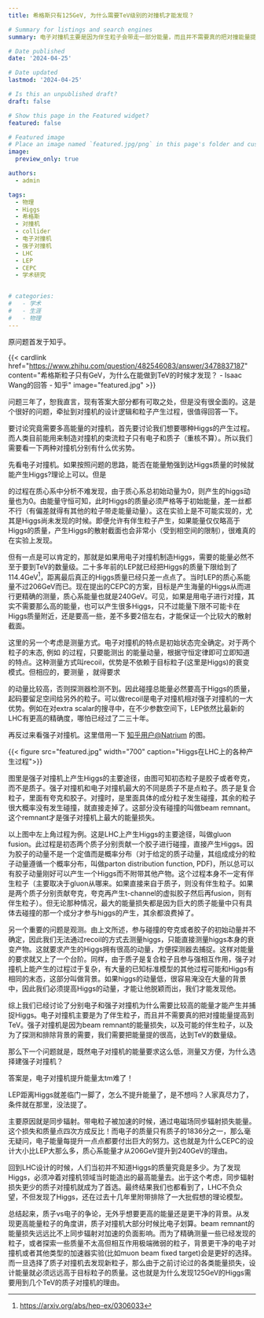 ```yaml
---
title: 希格斯只有125GeV, 为什么需要TeV级别的对撞机才能发现？

# Summary for listings and search engines
summary: 电子对撞机主要是因为伴生粒子会带走一部分能量，而且并不需要真的把对撞能量提高到TeV。强子对撞机是因为beam remnant的能量损失，以及可能的伴生粒子，以及为了探测和排除背景的需要，我们需要把能量提的很高，达到TeV的数量级。

# Date published
date: '2024-04-25'

# Date updated
lastmod: '2024-04-25'

# Is this an unpublished draft?
draft: false

# Show this page in the Featured widget?
featured: false

# Featured image
# Place an image named `featured.jpg/png` in this page's folder and customize its options here.
image:
  preview_only: true

authors:
  - admin

tags:
  - 物理
  - Higgs
  - 希格斯
  - 对撞机
  - collider
  - 电子对撞机
  - 强子对撞机
  - LHC
  - LEP
  - CEPC
  - 学术研究


# categories:
#   - 学术
#   - 生涯
#   - 物理
---
```


原问题首发于知乎。

{{< cardlink href="https://www.zhihu.com/question/482546083/answer/3478837187" content="希格斯粒子只有GeV，为什么在能做到TeV的时候才发现？ - Isaac Wang的回答 - 知乎" image="featured.jpg" >}}

问题三年了，恕我直言，现有答案大部分都有可取之处，但是没有很全面的。这是个很好的问题，牵扯到对撞机的设计逻辑和粒子产生过程，很值得回答一下。

要讨论究竟需要多高能量的对撞机，首先要讨论我们想要哪种Higgs的产生过程。而人类目前能用来制造对撞机的束流粒子只有电子和质子（重核不算）。所以我们需要看一下两种对撞机分别有什么优劣势。

先看电子对撞机。如果按照问题的思路，能否在能量勉强到达Higgs质量的时候就能产生Higgs?理论上可以。但是

的过程在质心系中分析不难发现，由于质心系总初始动量为0，则产生的higgs动量也为0。由能量守恒可知，此时Higgs的质量必须严格等于初始能量，差一丝都不行（有偏差就得有其他的粒子带走能量动量）。这在实验上是不可能实现的，尤其是Higgs尚未发现的时候。即便允许有伴生粒子产生，如果能量仅仅略高于Higgs的质量，产生Higgs的散射截面也会非常小（受到相空间的限制），很难真的在实验上发现。

但有一点是可以肯定的，那就是如果用电子对撞机制造Higgs，需要的能量必然不至于要到TeV的数量级。二十多年前的LEP就已经把Higgs的质量下限给到了114.4GeV[^1]，距离最后真正的Higgs质量已经只差一点点了。当时LEP的质心系能量不过206GeV而已。现在提出的CEPC的方案，目标是产生海量的Higgs从而进行更精确的测量，质心系能量也就是240GeV。可见，如果是用电子进行对撞，其实不需要那么高的能量，也可以产生很多Higgs，只不过能量下限不可能卡在Higgs质量附近，还是要高一些，差不多要2倍左右，才能保证一个比较大的散射截面。

[^1]: https://arxiv.org/abs/hep-ex/0306033

这里的另一个考虑是测量方式。电子对撞机的特点是初始状态完全确定。对于两个粒子的末态, 例如
的过程，只要能测出 的能量动量，根据守恒定律即可立即知道 的特点。这种测量方式叫recoil，优势是不依赖于目标粒子(这里是Higgs)的衰变模式。但相应的，要测量 ，就得要求

的动量比较高，否则探测器检测不到。因此碰撞总能量必然要高于Higgs的质量，起码要留足空间给另外的粒子。可以做recoil是电子对撞机相对强子对撞机的一大优势。例如在对extra scalar的搜寻中，在不少参数空间下，LEP依然比最新的LHC有更高的精确度，哪怕已经过了二三十年。

再反过来看强子对撞机。这里借用一下 [知乎用户@Natrium](https://www.zhihu.com/people/5c41443227394160b4626e2bb42a7ea0) 的图。

{{< figure src="featured.jpg" width="700" caption="Higgs在LHC上的各种产生过程">}}

图里是强子对撞机上产生Higgs的主要途径，由图可知初态粒子是胶子或者夸克，而不是质子。强子对撞机和电子对撞机最大的不同是质子不是点粒子。质子是复合粒子，里面有夸克和胶子。对撞时，是里面具体的成分粒子发生碰撞，其余的粒子很大概率没有发生碰撞，就直接走掉了。这部分没有碰撞的叫做beam remnant。这个remnant才是强子对撞机上最大的能量损失。

以上图中左上角过程为例。这是LHC上产生Higgs的主要途径，叫做gluon fusion。此过程是初态两个质子分别贡献一个胶子进行碰撞，直接产生Higgs。因为胶子的动量不是一个定值而是概率分布（对于给定的质子动量，其组成成分的粒子动量遵循一个概率分布，叫做parton distribution function, PDF)，所以总可以有胶子动量刚好可以产生一个Higgs而不附带其他产物。这个过程本身不一定有伴生粒子（主要取决于gluon从哪来。如果直接来自于质子，则没有伴生粒子。如果是两个质子分别贡献夸克，夸克再产生t-channel的虚拟胶子然后再fusion，则有伴生粒子）。但无论那种情况，最大的能量损失都是因为巨大的质子能量中只有具体去碰撞的那一个成分才参与higgs的产生，其余都浪费掉了。

另一个重要的问题是观测。由上文所述，参与碰撞的夸克或者胶子的初始动量并不确定，因此我们无法通过recoil的方式去测量higgs，只能直接测量higgs本身的衰变产物。这就要求产生的Higgs拥有很高的动量，方便探测器去捕捉。这样对能量的要求就又上了一个台阶。同样，由于质子是复合粒子且参与强相互作用，强子对撞机上能产生的过程过于复杂，有大量的已知标准模型的其他过程可能和Higgs有相同的末态，这部分叫做背景。如果higgs的动量低，很容易淹没在大量的背景中，因此我们必须提高Higgs的动量，才能让他脱颖而出，我们才能发现他。

综上我们已经讨论了分别电子和强子对撞机为什么需要比较高的能量才能产生并捕捉Higgs。电子对撞机主要是为了伴生粒子，而且并不需要真的把对撞能量提高到TeV。强子对撞机是因为beam remnant的能量损失，以及可能的伴生粒子，以及为了探测和排除背景的需要，我们需要把能量提的很高，达到TeV的数量级。

那么下一个问题就是，既然电子对撞机的能量要求这么低，测量又方便，为什么选择建强子对撞机？

答案是，电子对撞机提升能量太tm难了！

LEP距离Higgs就差临门一脚了，怎么不提升能量了，是不想吗？人家真尽力了，条件就在那里，没法提了。

主要原因就是同步辐射。带电粒子被加速的时候，通过电磁场同步辐射损失能量。这个损失和质量点四次方成反比！而电子的质量只有质子的1836分之一，那么毫无疑问，电子能量每提升一点点都要付出巨大的努力。这也就是为什么CEPC的设计大小比LEP大那么多，质心系能量才从206GeV提升到240GeV的理由。

回到LHC设计的时候，人们当初并不知道Higgs的质量究竟是多少。为了发现Higgs，必须冲着对撞机领域当时能造出的最高能量去。出于这个考虑，同步辐射损失更少的质子对撞机就成为了首选。最终结果我们也都看到了，LHC不负众望，不但发现了Higgs，还在过去十几年里附带排除了一大批假想的理论模型。

总结起来，质子vs电子的争论，无外乎想要更高的能量还是更干净的背景。从发现更高能量粒子的角度讲，质子对撞机大部分时候比电子划算。beam remnant的能量损失远远比不上同步辐射对加速的负面影响。而为了精确测量一些已经发现的粒子，或者探索一些质量不太高但相互作用极端微弱的粒子，背景更干净的电子对撞机或者其他类型的加速器实验(比如muon beam fixed target)会是更好的选择。而一旦选择了质子对撞机去发现新粒子，那么由于之前讨论过的各类能量损失，设计能量就必须远远高于目标粒子的质量。这也就是为什么发现125GeV的Higgs需要用到几个TeV的质子对撞机的理由。